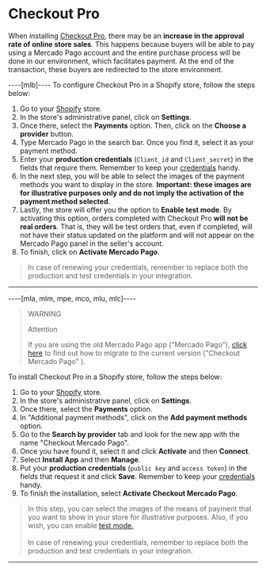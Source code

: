 # Checkout Pro

When installing [Checkout Pro](/developers/en/docs/checkout-pro/landing), there may be an **increase in the approval rate of online store sales**. This happens because buyers will be able to pay using a Mercado Pago account and the entire purchase process will be done in our environment, which facilitates payment. At the end of the transaction, these buyers are redirected to the store environment.

----[mlb]----
To configure Checkout Pro in a Shopify store, follow the steps below:

1. Go to your [Shopify](https://accounts.shopify.com/store-login) store.
2. In the store's administrative panel, click on **Settings**.
3. Once there, select the **Payments** option. Then, click on the **Choose a provider** button.
4. Type Mercado Pago in the search bar. Once you find it, select it as your payment method.
5. Enter your **production credentials** (`Client_id` and `Client_secret`) in the fields that require them. Remember to keep your [credentials](/developers/en/docs/shopify/additional-content/your-integrations/credentials) handy.
6. In the next step, you will be able to select the images of the payment methods you want to display in the store. **Important: these images are for illustrative purposes only and do not imply the activation of the payment method selected**.
7. Lastly, the store will offer you the option to **Enable test mode**. By activating this option, orders completed with Checkout Pro **will not be real orders**. That is, they will be test orders that, even if completed, will not have their status updated on the platform and will not appear on the Mercado Pago panel in the seller's account.
8. To finish, click on **Activate Mercado Pago**. 
 
> In case of renewing your credentials, remember to replace both the production and test credentials in your integration.

------------
----[mla, mlm, mpe, mco, mlu, mlc]----
> WARNING
>
> Attention
>
> If you are using the old Mercado Pago app ("Mercado Pago"), [click here](/developers/en/docs/shopify/how-tos/migration) to find out how to migrate to the current version ("Checkout Mercado Pago" ).

To install Checkout Pro in a Shopify store, follow the steps below:

1. Go to your [Shopify](https://accounts.shopify.com/store-login) store.
2. In the store's administrative panel, click on **Settings**.
3. Once there, select the **Payments** option. 
4. In "Additional payment methods", click on the **Add payment methods** option.
5. Go to the **Search by provider** tab and look for the new app with the name "Checkout Mercado Pago".
6. Once you have found it, select it and click **Activate** and then **Connect**.
7. Select **Install App** and then **Manage**.
8. Put your **production credentials** (`public key` and `access token`) in the fields that request it and click **Save**. Remember to keep your [credentials](/developers/en/docs/shopify/additional-content/your-integrations/credentials) handy.
9. To finish the installation, select **Activate Checkout Mercado Pago**.

> In this step, you can select the images of the means of payment that you want to show in your store for illustrative purposes. Also, if you wish, you can enable [test mode.](/developers/en/docs/shopify/sales-processing/integration-test)
> <br/><br/>
> In case of renewing your credentials, remember to replace both the production and test credentials in your integration.

------------